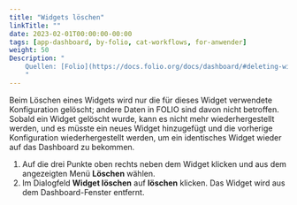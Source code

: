 ```yaml
---
title: "Widgets löschen"
linkTitle: ""
date: 2023-02-01T00:00:00-00:00
tags: [app-dashboard, by-folio, cat-workflows, for-anwender]
weight: 50
Description: "
    Quellen: [Folio](https://docs.folio.org/docs/dashboard/#deleting-widgets) <!-- & [GBV](https://info.gebev.de/pages/viewpage.action?pageId=851935512) -->
    "
---
```


Beim Löschen eines Widgets wird nur die für dieses Widget verwendete Konfiguration gelöscht; andere Daten in FOLIO sind davon nicht betroffen. Sobald ein Widget gelöscht wurde, kann es nicht mehr wiederhergestellt werden, und es müsste ein neues Widget hinzugefügt und die vorherige Konfiguration wiederhergestellt werden, um ein identisches Widget wieder auf das Dashboard zu bekommen.

1.  Auf die drei Punkte oben rechts neben dem Widget klicken und aus dem angezeigten Menü **Löschen** wählen.
2.  Im Dialogfeld **Widget löschen** auf **löschen** klicken. Das Widget wird aus dem Dashboard-Fenster entfernt.
